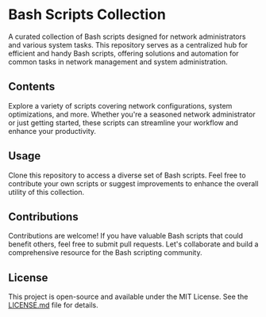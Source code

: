 # Bash Scripts Collection

A curated collection of Bash scripts designed for network administrators and various system tasks. This repository serves as a centralized hub for efficient and handy Bash scripts, offering solutions and automation for common tasks in network management and system administration.

## Contents

Explore a variety of scripts covering network configurations, system optimizations, and more. Whether you're a seasoned network administrator or just getting started, these scripts can streamline your workflow and enhance your productivity.

## Usage

Clone this repository to access a diverse set of Bash scripts. Feel free to contribute your own scripts or suggest improvements to enhance the overall utility of this collection.

## Contributions

Contributions are welcome! If you have valuable Bash scripts that could benefit others, feel free to submit pull requests. Let's collaborate and build a comprehensive resource for the Bash scripting community.

## License

This project is open-source and available under the MIT License. See the [LICENSE.md](LICENSE.md) file for details.
